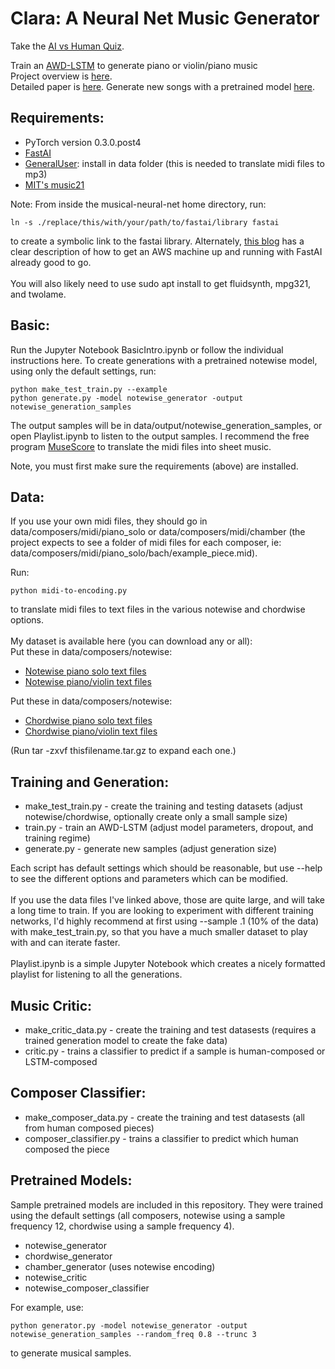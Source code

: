# Clara: A Neural Net Music Generator
Take the <a href="http://christinemcleavey.com/human-or-ai/">AI vs Human Quiz</a>.<br>

Train an <a href="https://arxiv.org/pdf/1708.02182.pdf">AWD-LSTM</a> to generate piano or violin/piano music<br>
Project overview is <a href="http://christinemcleavey.com/clara-a-neural-net-music-generator/">here</a>.<br>
Detailed paper is <a href="http://christinemcleavey.com/files/clara-musical-lstm.pdf">here</a>.
Generate new songs with a pretrained model <a href="http://54.166.122.18:8000/">here</a>.<br>

<h2>Requirements:</h2>
<ul>
<li>PyTorch version 0.3.0.post4</li>
<li><a href="https://github.com/fastai/fastai">FastAI</a>
  </li>
<li><a href="http://schristiancollins.com/generaluser.php">GeneralUser</a>: install in data folder (this is needed to translate midi files to mp3)</li>
  <li><a href="http://web.mit.edu/music21/">MIT's music21</a></li>
</ul>
Note: From inside the musical-neural-net home directory, run: 

```
ln -s ./replace/this/with/your/path/to/fastai/library fastai 
```

to create a symbolic link to the fastai library. Alternately, <a href="https://medium.com/@youngladesh/setup-and-run-fast-ai-in-amazon-aws-7fd028351a1e">this blog</a> has a clear description of how to get an AWS machine up and running with FastAI already good to go.<br><br>
You will also likely need to use sudo apt install to get fluidsynth, mpg321, and twolame.

<h2>Basic:</h2>
Run the Jupyter Notebook BasicIntro.ipynb or follow the individual instructions here. 
To create generations with a pretrained notewise model, using only the default settings, run:

```
python make_test_train.py --example
python generate.py -model notewise_generator -output notewise_generation_samples
```

The output samples will be in data/output/notewise_generation_samples, or open Playlist.ipynb to listen to the output samples. I recommend the free program <a href="https://musescore.org/en">MuseScore</a> to translate the midi files into sheet music.

Note, you must first make sure the requirements (above) are installed.


<h2>Data:</h2>
If you use your own midi files, they should go in data/composers/midi/piano_solo or data/composers/midi/chamber (the project expects to see a folder of midi files for each composer, ie: data/composers/midi/piano_solo/bach/example_piece.mid). <br>

Run:

```
python midi-to-encoding.py
```

to translate midi files to text files in the various notewise and chordwise options. <br>
<br>
My dataset is available here (you can download any or all):<br>
Put these in data/composers/notewise:
<ul>
<li><a href="http://www.christinemcleavey.com/files/notewise_piano_solo.tar.gz">Notewise piano solo text files</a></li>
<li><a href="http://www.christinemcleavey.com/files/notewise_chamber.tar.gz">Notewise piano/violin text files</a></li>
</ul>
Put these in data/composers/notewise:
<ul>
<li><a href="http://www.christinemcleavey.com/files/chordwise_piano_solo.tar.gz">Chordwise piano solo text files</a></li>
<li><a href="http://www.christinemcleavey.com/files/chordwise_chamber.tar.gz">Chordwise piano/violin text files</a></li>
</ul>
(Run tar -zxvf thisfilename.tar.gz to expand each one.)


<h2>Training and Generation:</h2>
<ul>
<li>make_test_train.py - create the training and testing datasets (adjust notewise/chordwise, optionally create only a small sample size)</li>
<li>train.py - train an AWD-LSTM (adjust model parameters, dropout, and training regime)</li>
<li>generate.py - generate new samples (adjust generation size)</li>
</ul>
Each script has default settings which should be reasonable, but use --help to see the different options and parameters which can be modified.<br><br>
If you use the data files I've linked above, those are quite large, and will take a long time to train. If you are looking to experiment with different training networks, I'd highly recommend at first using --sample .1 (10% of the data) with make_test_train.py, so that you have a much smaller dataset to play with and can iterate faster.<br><br>
Playlist.ipynb is a simple Jupyter Notebook which creates a nicely formatted playlist for listening to all the generations.
<h2>Music Critic:</h2>
<ul>
  <li>make_critic_data.py - create the training and test datasests (requires a trained generation model to create the fake data)</li>
  <li>critic.py - trains a classifier to predict if a sample is human-composed or LSTM-composed
</ul>
<h2>Composer Classifier:</h2>
<ul>
  <li>make_composer_data.py - create the training and test datasests (all from human composed pieces)</li>
  <li>composer_classifier.py - trains a classifier to predict which human composed the piece
</ul>

<h2>Pretrained Models:</h2>
Sample pretrained models are included in this repository. They were trained using the default settings (all composers, notewise using a sample frequency 12, chordwise using a sample frequency 4). 
<ul>
  <li>notewise_generator</li>
  <li>chordwise_generator </li>
  <li>chamber_generator (uses notewise encoding)</li>
  <li>notewise_critic</li>
  <li>notewise_composer_classifier</li>
</ul>
  
For example, use:

```
python generator.py -model notewise_generator -output notewise_generation_samples --random_freq 0.8 --trunc 3
```

to generate musical samples.
